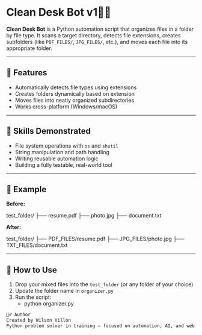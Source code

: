 # Clean Desk Bot v1🧹📂

**Clean Desk Bot** is a Python automation script that organizes files in a folder by file type. It scans a target directory, detects file extensions, creates subfolders (like `PDF_FILES/`, `JPG_FILES/`, etc.), and moves each file into its appropriate folder.

---

## 🚀 Features

- Automatically detects file types using extensions
- Creates folders dynamically based on extension
- Moves files into neatly organized subdirectories
- Works cross-platform (Windows/macOS)

---

## 🧠 Skills Demonstrated

- File system operations with `os` and `shutil`
- String manipulation and path handling
- Writing reusable automation logic
- Building a fully testable, real-world tool

---

## 🧪 Example

**Before:**

test_folder/ ├── resume.pdf ├── photo.jpg ├── document.txt

**After:**

test_folder/ ├── PDF_FILES/resume.pdf ├── JPG_FILES/photo.jpg ├── TXT_FILES/document.txt

---

## 🔧 How to Use

1. Drop your mixed files into the `test_folder` (or any folder of your choice)
2. Update the folder name in `organizer.py`
3. Run the script:
   - python organizer.py

```bash
🙋‍♂️ Author
Created by Wilson Villon
Python problem solver in training — focused on automation, AI, and web development.
